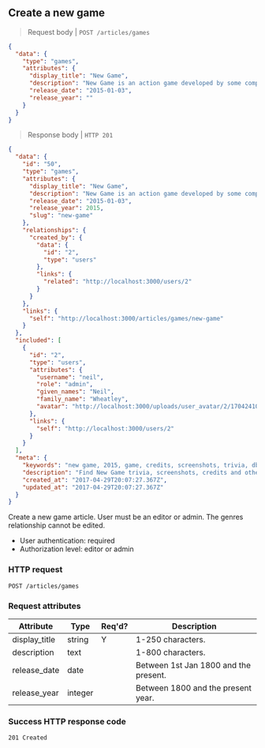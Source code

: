 ## <a name="games_create"></a>Create a new game

> Request body | `POST /articles/games`

```JSON
{
  "data": {
    "type": "games",
    "attributes": {
      "display_title": "New Game",
      "description": "New Game is an action game developed by some company or other.",
      "release_date": "2015-01-03",
      "release_year": ""
    }
  }
}
```

> Response body | `HTTP 201`

```JSON
{
  "data": {
    "id": "50",
    "type": "games",
    "attributes": {
      "display_title": "New Game",
      "description": "New Game is an action game developed by some company or other.",
      "release_date": "2015-01-03",
      "release_year": 2015,
      "slug": "new-game"
    },
    "relationships": {
      "created_by": {
        "data": {
          "id": "2",
          "type": "users"
        },
        "links": {
          "related": "http://localhost:3000/users/2"
        }
      }
    },
    "links": {
      "self": "http://localhost:3000/articles/games/new-game"
    }
  },
  "included": [
    {
      "id": "2",
      "type": "users",
      "attributes": {
        "username": "neil",
        "role": "admin",
        "given_names": "Neil",
        "family_name": "Wheatley",
        "avatar": "http://localhost:3000/uploads/user_avatar/2/1704241009.jpg"
      },
      "links": {
        "self": "http://localhost:3000/users/2"
      }
    }
  ],
  "meta": {
    "keywords": "new game, 2015, game, credits, screenshots, trivia, dbljump, video games, pc games, gaming",
    "description": "Find New Game trivia, screenshots, credits and other info at Dbljump, the video game reference.",
    "created_at": "2017-04-29T20:07:27.367Z",
    "updated_at": "2017-04-29T20:07:27.367Z"
  }
}
```

Create a new game article. User must be an editor or admin. The genres relationship cannot be edited.

* User authentication: required
* Authorization level: editor or admin

### HTTP request

`POST /articles/games`

### Request attributes

Attribute | Type | Req'd? | Description
--------- | ---- | ------ | -----------
display_title | string | Y | 1-250 characters.
description | text | | 1-800 characters.
release_date | date | | Between 1st Jan 1800 and the present.
release_year | integer | | Between 1800 and the present year.

### Success HTTP response code

`201 Created`
